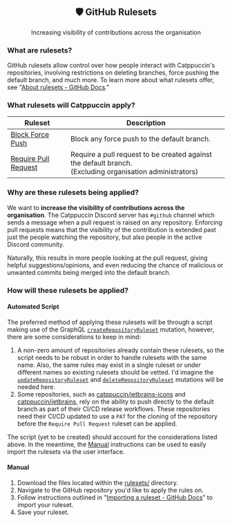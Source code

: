 <div align="center">
  <h2>🛡️ GitHub Rulesets</h2>
  <p>Increasing visibility of contributions across the organisation</p>
</div>

### What are rulesets?

GitHub rulesets allow control over how people interact with Catppuccin's
repositories, involving restrictions on deleting branches, force pushing the
default branch, and much more. To learn more about what rulesets offer, see
"[About rulesets - GitHub
Docs](https://docs.github.com/en/repositories/configuring-branches-and-merges-in-your-repository/managing-rulesets/about-rulesets)."

### What rulesets will Catppuccin apply?

| Ruleset                                                    | Description                                                                                                  |
| ---------------------------------------------------------- | ------------------------------------------------------------------------------------------------------------ |
| [Block Force Push](rulesets/block-force-push.json)         | Block any force push to the default branch.                                                                  |
| [Require Pull Request](rulesets/require-pull-request.json) | Require a pull request to be created against the default branch.<br/>(Excluding organisation administrators) |

### Why are these rulesets being applied?

We want to **increase the visibility of contributions across the organisation**.
The Catppuccin Discord server has `#github` channel which sends a message when a
pull request is raised on any repository. Enforcing pull requests means that the
visibility of the contribution is extended past just the people watching the
repository, but also people in the active Discord community.

Naturally, this results in more people looking at the pull request, giving
helpful suggestions/opinions, and even reducing the chance of malicious or
unwanted commits being merged into the default branch.

### How will these rulesets be applied?

#### Automated Script

The preferred method of applying these rulesets will be through a script making
use of the GraphQL
[`createRepositoryRuleset`](https://docs.github.com/en/graphql/reference/mutations#createrepositoryruleset)
mutation, however, there are some considerations to keep in mind:

1. A non-zero amount of repositories already contain these rulesets, so the
   script needs to be robust in order to handle rulesets with the same name. Also,
   the same rules may exist in a single ruleset or under different names so
   existing rulesets should be vetted. I'd imagine the
   [`updateRepositoryRuleset`](https://docs.github.com/en/graphql/reference/mutations#updaterepositoryruleset)
   and
   [`deleteRepositoryRuleset`](https://docs.github.com/en/graphql/reference/mutations#deleterepositoryruleset)
   mutations will be needed here.
2. Some repositories, such as
   [catppuccin/jetbrains-icons](https://github.com/catppuccin/jetbrains-icons) and
   [catppuccin/jetbrains](https://github.com/catppuccin/jetbrains), rely on the
   ability to push directly to the default branch as part of their CI/CD release
   workflows. These repositories need their CI/CD updated to use a `PAT` for the
   cloning of the repository before the `Require Pull Request` ruleset can be
   applied.

The script (yet to be created) should account for the considerations listed
above. In the meantime, the [Manual](#manual) instructions can be used to easily import
the rulesets via the user interface.

#### Manual

1. Download the files located within the [rulesets/](rulesets) directory.
2. Navigate to the GitHub repository you'd like to apply the rules on.
3. Follow instructions outlined in "[Importing a ruleset - GitHub
   Docs](https://docs.github.com/en/repositories/configuring-branches-and-merges-in-your-repository/managing-rulesets/managing-rulesets-for-a-repository#importing-a-ruleset)"
   to import your ruleset.
4. Save your ruleset.
